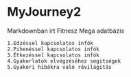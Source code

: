 # MyJourney2
Markdownban irt Fitnesz Mega adatbázis

    1.Edzéssel kapcsolatos infók
    2.Pihenéssel kapcsolatos infók
    3.Étkezéssel kapcsolatos infók
    4.Gyakorlatok elvégzéséhez segitségek
    5.Gyakori hibákra való rávilágitás